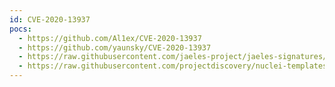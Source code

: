 ```yaml
---
id: CVE-2020-13937
pocs:
  - https://github.com/Al1ex/CVE-2020-13937
  - https://github.com/yaunsky/CVE-2020-13937
  - https://raw.githubusercontent.com/jaeles-project/jaeles-signatures/master/cves/apache-kylin-config-disclosure-cve-2020-13937.yaml
  - https://raw.githubusercontent.com/projectdiscovery/nuclei-templates/master/cves/CVE-2020-13937.yaml
---
```

